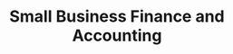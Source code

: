 ---
layout: category
category: small-business-finance-and-accounting
title: Small Business Finance and Accounting
description: Running a successful small business requires smart financial management. Get tips on budgeting, forecasting, and managing cash flow. Learn about different types of business financing and how to choose the right option for your needs. Understand the basics of accounting and bookkeeping and how to keep your finances in order.
permalink: /small-business-finance-and-accounting/
---
